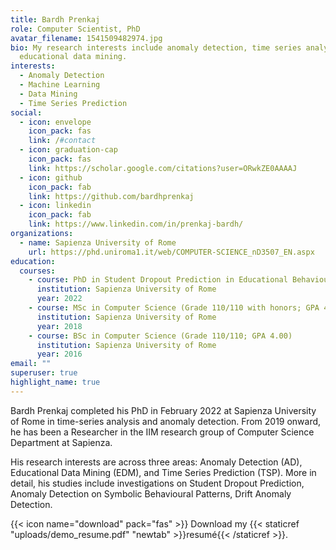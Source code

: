 ```yaml
---
title: Bardh Prenkaj
role: Computer Scientist, PhD
avatar_filename: 1541509482974.jpg
bio: My research interests include anomaly detection, time series analysis,
  educational data mining.
interests:
  - Anomaly Detection
  - Machine Learning
  - Data Mining
  - Time Series Prediction
social:
  - icon: envelope
    icon_pack: fas
    link: /#contact
  - icon: graduation-cap
    icon_pack: fas
    link: https://scholar.google.com/citations?user=ORwkZE0AAAAJ
  - icon: github
    icon_pack: fab
    link: https://github.com/bardhprenkaj
  - icon: linkedin
    icon_pack: fab
    link: https://www.linkedin.com/in/prenkaj-bardh/
organizations:
  - name: Sapienza University of Rome
    url: https://phd.uniroma1.it/web/COMPUTER-SCIENCE_nD3507_EN.aspx
education:
  courses:
    - course: PhD in Student Dropout Prediction in Educational Behavioural Time Series
      institution: Sapienza University of Rome
      year: 2022
    - course: MSc in Computer Science (Grade 110/110 with honors; GPA 4.00)
      institution: Sapienza University of Rome
      year: 2018
    - course: BSc in Computer Science (Grade 110/110; GPA 4.00)
      institution: Sapienza University of Rome
      year: 2016
email: ""
superuser: true
highlight_name: true
---
```

Bardh Prenkaj completed his PhD in February 2022 at Sapienza University of Rome in time-series analysis and anomaly detection. From 2019 onward, he has been a Researcher in the IIM research group of Computer Science Department at Sapienza.

His research interests are across three areas: Anomaly Detection (AD), Educational Data Mining (EDM), and Time Series Prediction (TSP). More in detail, his studies include investigations on Student Dropout Prediction, Anomaly Detection on Symbolic Behavioural Patterns, Drift Anomaly Detection.

{{< icon name="download" pack="fas" >}} Download my {{< staticref "uploads/demo_resume.pdf" "newtab" >}}resumé{{< /staticref >}}.